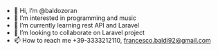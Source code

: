 - 👋 Hi, I’m @baldozoran
- 👀 I’m interested in programming and music
- 🌱 I’m currently learning rest API and Laravel
- 💞️ I’m looking to collaborate on Laravel project
- 📫 How to reach me +39-3333212110, francesco.baldi92@gmail.com

<!---
baldozoran/baldozoran is a ✨ special ✨ repository because its `README.md` (this file) appears on your GitHub profile.
You can click the Preview link to take a look at your changes.
--->
